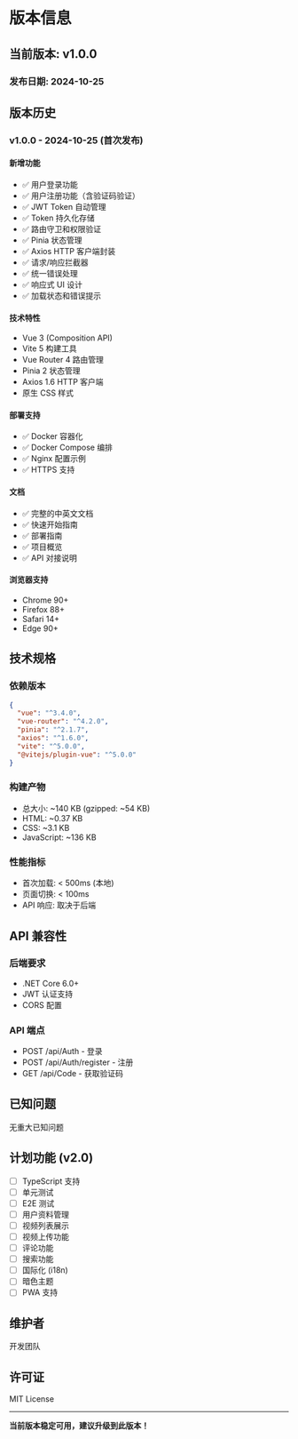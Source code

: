 # 版本信息

## 当前版本: v1.0.0

### 发布日期: 2024-10-25

## 版本历史

### v1.0.0 - 2024-10-25 (首次发布)

#### 新增功能
- ✅ 用户登录功能
- ✅ 用户注册功能（含验证码验证）
- ✅ JWT Token 自动管理
- ✅ Token 持久化存储
- ✅ 路由守卫和权限验证
- ✅ Pinia 状态管理
- ✅ Axios HTTP 客户端封装
- ✅ 请求/响应拦截器
- ✅ 统一错误处理
- ✅ 响应式 UI 设计
- ✅ 加载状态和错误提示

#### 技术特性
- Vue 3 (Composition API)
- Vite 5 构建工具
- Vue Router 4 路由管理
- Pinia 2 状态管理
- Axios 1.6 HTTP 客户端
- 原生 CSS 样式

#### 部署支持
- ✅ Docker 容器化
- ✅ Docker Compose 编排
- ✅ Nginx 配置示例
- ✅ HTTPS 支持

#### 文档
- ✅ 完整的中英文文档
- ✅ 快速开始指南
- ✅ 部署指南
- ✅ 项目概览
- ✅ API 对接说明

#### 浏览器支持
- Chrome 90+
- Firefox 88+
- Safari 14+
- Edge 90+

## 技术规格

### 依赖版本
```json
{
  "vue": "^3.4.0",
  "vue-router": "^4.2.0",
  "pinia": "^2.1.7",
  "axios": "^1.6.0",
  "vite": "^5.0.0",
  "@vitejs/plugin-vue": "^5.0.0"
}
```

### 构建产物
- 总大小: ~140 KB (gzipped: ~54 KB)
- HTML: ~0.37 KB
- CSS: ~3.1 KB
- JavaScript: ~136 KB

### 性能指标
- 首次加载: < 500ms (本地)
- 页面切换: < 100ms
- API 响应: 取决于后端

## API 兼容性

### 后端要求
- .NET Core 6.0+
- JWT 认证支持
- CORS 配置

### API 端点
- POST /api/Auth - 登录
- POST /api/Auth/register - 注册
- GET /api/Code - 获取验证码

## 已知问题

无重大已知问题

## 计划功能 (v2.0)

- [ ] TypeScript 支持
- [ ] 单元测试
- [ ] E2E 测试
- [ ] 用户资料管理
- [ ] 视频列表展示
- [ ] 视频上传功能
- [ ] 评论功能
- [ ] 搜索功能
- [ ] 国际化 (i18n)
- [ ] 暗色主题
- [ ] PWA 支持

## 维护者

开发团队

## 许可证

MIT License

---

**当前版本稳定可用，建议升级到此版本！**
